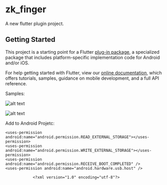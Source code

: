 # zk_finger

A new flutter plugin project.

## Getting Started

This project is a starting point for a Flutter
[plug-in package](https://flutter.dev/developing-packages/),
a specialized package that includes platform-specific implementation code for
Android and/or iOS.

For help getting started with Flutter, view our 
[online documentation](https://flutter.dev/docs), which offers tutorials, 
samples, guidance on mobile development, and a full API reference.


Samples:

![alt text](https://github.com/amorenew/flutter_zkteco_fingerprint/raw/master/case1.png)

![alt text](https://github.com/amorenew/flutter_zkteco_fingerprint/raw/master/case2.png)


Add to Android Projetc:

    <uses-permission android:name="android.permission.READ_EXTERNAL_STORAGE"></uses-permission>
    <uses-permission android:name="android.permission.WRITE_EXTERNAL_STORAGE"></uses-permission>
    <uses-permission android:name="android.permission.RECEIVE_BOOT_COMPLETED" />
    <uses-permission android:name="android.hardware.usb.host" />


 </intent-filter>
                        <intent-filter>
                <action android:name="android.hardware.usb.action.USB_DEVICE_ATTACHED" />
                <action android:name="android.intent.action.BOOT_COMPLETED" />
            </intent-filter>
            <meta-data
                android:name="android.hardware.usb.action.USB_DEVICE_ATTACHED"
                android:resource="@xml/device_filter" />


                <?xml version="1.0" encoding="utf-8"?>
<resources>
    <usb-device vendor-id="6997" product-id="289" />
</resources>
